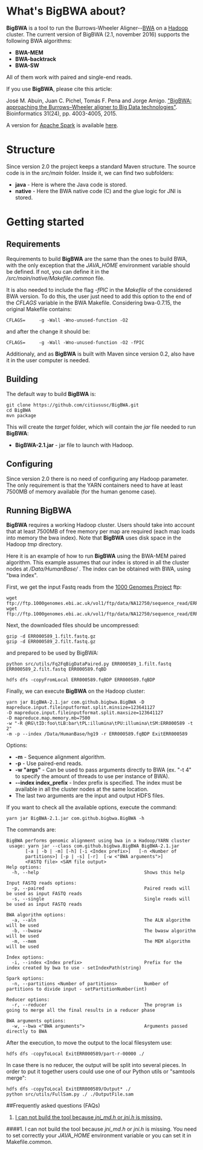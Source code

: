# What's BigBWA about? #

**BigBWA** is a tool to run the Burrows-Wheeler Aligner--[BWA][1] on a [Hadoop][2] cluster. The current version of BigBWA (2.1, november 2016) supports the following BWA algorithms:

* **BWA-MEM**
* **BWA-backtrack**
* **BWA-SW**

All of them work with paired and single-end reads.

If you use **BigBWA**, please cite this article:

José M. Abuin, Juan C. Pichel, Tomás F. Pena and Jorge Amigo. ["BigBWA: approaching the Burrows–Wheeler aligner to Big Data technologies"][4]. Bioinformatics 31(24), pp. 4003-4005, 2015.

A version for [Apache Spark][6] is available [here][7].

# Structure #
Since version 2.0 the project keeps a standard Maven structure. The source code is in the *src/main* folder. Inside it, we can find two subfolders:

* **java** - Here is where the Java code is stored.
* **native** - Here the BWA native code (C) and the glue logic for JNI is stored.

# Getting started #

## Requirements
Requirements to build **BigBWA** are the same than the ones to build BWA, with the only exception that the *JAVA_HOME* environment variable should be defined. If not, you can define it in the */src/main/native/Makefile.common* file. 

It is also needed to include the flag *-fPIC* in the *Makefile* of the considered BWA version. To do this, the user just need to add this option to the end of the *CFLAGS* variable in the BWA Makefile. Considering bwa-0.7.15, the original Makefile contains:

	CFLAGS=		-g -Wall -Wno-unused-function -O2

and after the change it should be:

	CFLAGS=		-g -Wall -Wno-unused-function -O2 -fPIC

Additionaly, and as **BigBWA** is built with Maven since version 0.2, also have it in the user computer is needed.

## Building
The default way to build **BigBWA** is:

	git clone https://github.com/citiususc/BigBWA.git
	cd BigBWA
	mvn package
		
This will create the *target* folder, which will contain the *jar* file needed to run **BigBWA**:

* **BigBWA-2.1.jar** - jar file to launch with Hadoop.

## Configuring
Since version 2.0 there is no need of configuring any Hadoop parameter. The only requirement is that the YARN containers need to have at least 7500MB of memory available (for the human genome case).

## Running BigBWA ##
**BigBWA** requires a working Hadoop cluster. Users should take into account that at least 7500MB of free memory per map are required (each map loads into memory the bwa index). Note that **BigBWA** uses disk space in the Hadoop *tmp* directory.

Here it is an example of how to run **BigBWA** using the BWA-MEM paired algorithm. This example assumes that our index is stored in all the cluster nodes at */Data/HumanBase/* . The index can be obtained with BWA, using "bwa index".

First, we get the input Fastq reads from the [1000 Genomes Project][3] ftp:

	wget ftp://ftp.1000genomes.ebi.ac.uk/vol1/ftp/data/NA12750/sequence_read/ERR000589_1.filt.fastq.gz
	wget ftp://ftp.1000genomes.ebi.ac.uk/vol1/ftp/data/NA12750/sequence_read/ERR000589_2.filt.fastq.gz
	
Next, the downloaded files should be uncompressed:

	gzip -d ERR000589_1.filt.fastq.gz
	gzip -d ERR000589_2.filt.fastq.gz
	
and prepared to be used by BigBWA:

	python src/utils/Fq2FqBigDataPaired.py ERR000589_1.filt.fastq ERR000589_2.filt.fastq ERR000589.fqBD

	hdfs dfs -copyFromLocal ERR000589.fqBDP ERR000589.fqBDP
	
Finally, we can execute **BigBWA** on the Hadoop cluster:

	yarn jar BigBWA-2.1.jar com.github.bigbwa.BigBWA -D mapreduce.input.fileinputformat.split.minsize=123641127
	-D mapreduce.input.fileinputformat.split.maxsize=123641127
	-D mapreduce.map.memory.mb=7500
	-w "-R @RG\tID:foo\tLB:bar\tPL:illumina\tPU:illumina\tSM:ERR000589 -t 2"
	-m -p --index /Data/HumanBase/hg19 -r ERR000589.fqBDP ExitERR000589

Options:

* **-m** - Sequence alignment algorithm.
* **-p** - Use paired-end reads.
* **-w "args"** - Can be used to pass arguments directly to BWA (ex. "-t 4" to specify the amount of threads to use per instance of BWA).
* **--index index_prefix** - Index prefix is specified. The index must be available in all the cluster nodes at the same location.
* The last two arguments are the input and output HDFS files.


If you want to check all the available options, execute the command:

	yarn jar BigBWA-2.1.jar com.github.bigbwa.BigBWA -h
	
The commands are:

    BigBWA performs genomic alignment using bwa in a Hadoop/YARN cluster
     usage: yarn jar --class com.github.bigbwa.BigBWA BigBWA-2.1.jar
           [-a | -b | -m] [-h] [-i <Index prefix>]   [-n <Number of
           partitions>] [-p | -s] [-r]  [-w <"BWA arguments">]
           <FASTQ file> <SAM file output>
    Help options: 
      -h, --help                                       Shows this help
    
    Input FASTQ reads options: 
      -p, --paired                                     Paired reads will be used as input FASTQ reads
      -s, --single                                     Single reads will be used as input FASTQ reads
    
    BWA algorithm options: 
      -a, --aln                                        The ALN algorithm will be used
      -b, --bwasw                                      The bwasw algorithm will be used
      -m, --mem                                        The MEM algorithm will be used
    
    Index options: 
      -i, --index <Index prefix>                       Prefix for the index created by bwa to use - setIndexPath(string)
    
    Spark options: 
      -n, --partitions <Number of partitions>          Number of partitions to divide input - setPartitionNumber(int)
    
    Reducer options: 
      -r, --reducer                                    The program is going to merge all the final results in a reducer phase
    
    BWA arguments options: 
      -w, --bwa <"BWA arguments">                      Arguments passed directly to BWA


After the execution, to move the output to the local filesystem use: 

	hdfs dfs -copyToLocal ExitERR000589/part-r-00000 ./
	
In case there is no reducer, the output will be split into several pieces. In order to put it together users could use one of our Python utils or "samtools merge":

	hdfs dfs -copyToLocal ExitERR000589/Output* ./
	python src/utils/FullSam.py ./ ./OutputFile.sam
	
##Frequently asked questions (FAQs)

1. [I can not build the tool because *jni_md.h* or *jni.h* is missing.](#building1)

####<a name="building1"></a>1. I can not build the tool because *jni_md.h* or *jni.h* is missing.
You need to set correctly your *JAVA_HOME* environment variable or you can set it in Makefile.common.

[1]: https://github.com/lh3/bwa
[2]: https://hadoop.apache.org/
[3]: http://www.1000genomes.org/
[4]: http://dx.doi.org/10.1093%2Fbioinformatics%2Fbtv506
[6]: http://spark.apache.org/
[7]: https://github.com/citiususc/SparkBWA